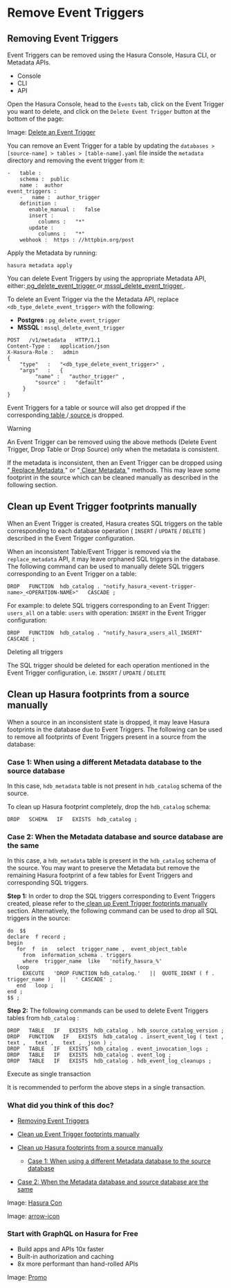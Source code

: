 # Remove Event Triggers

## Removing Event Triggers​

Event Triggers can be removed using the Hasura Console, Hasura CLI, or Metadata APIs.

- Console
- CLI
- API


Open the Hasura Console, head to the `Events` tab, click on the Event Trigger you want to delete, and click on the `Delete Event Trigger` button at the bottom of the page:

Image: [ Delete an Event Trigger ](https://hasura.io/docs/assets/images/event-triggers_delete-event-trigger_2-17-570e605b2f3d5e00294e02a3354aba95.png)

You can remove an Event Trigger for a table by updating the `databases > [source-name] > tables > [table-name].yaml` file
inside the `metadata` directory and removing the event trigger from it:

```
-   table :
    schema :  public
    name :  author
event_triggers :
    -   name :  author_trigger
    definition :
       enable_manual :   false
       insert :
          columns :   "*"
       update :
          columns :   "*"
    webhook :  https : //httpbin.org/post
```

Apply the Metadata by running:

`hasura metadata apply`

You can delete Event Triggers by using the appropriate Metadata API, either:[ pg_delete_event_trigger ](https://hasura.io/docs/latest/api-reference/metadata-api/event-triggers/#metadata-pg-delete-event-trigger)or[ mssql_delete_event_trigger ](https://hasura.io/docs/latest/api-reference/metadata-api/event-triggers/#metadata-mssql-delete-event-trigger).

To delete an Event Trigger via the the Metadata API, replace `<db_type_delete_event_trigger>` with the following:

- **Postgres** : `pg_delete_event_trigger`
- **MSSQL** : `mssql_delete_event_trigger`


```
POST   /v1/metadata   HTTP/1.1
Content-Type :   application/json
X-Hasura-Role :   admin
{
    "type"   :   "<db_type_delete_event_trigger>" ,
    "args"   :   {
         "name" :   "author_trigger" ,
         "source" :   "default"
     }
}
```

Event Triggers for a table or source will also get dropped if the corresponding[ table ](https://hasura.io/docs/latest/api-reference/metadata-api/table-view/#metadata-pg-untrack-table)/[ source ](https://hasura.io/docs/latest/api-reference/metadata-api/source/#metadata-pg-drop-source)is dropped.

Warning

An Event Trigger can be removed using the above methods (Delete Event Trigger, Drop Table or Drop Source) only when the metadata is consistent.

If the metadata is inconsistent, then an Event Trigger can be dropped using "[ Replace Metadata ](https://hasura.io/docs/latest/api-reference/metadata-api/manage-metadata/#metadata-replace-metadata)" or "[ Clear Metadata ](https://hasura.io/docs/latest/api-reference/metadata-api/manage-metadata/#metadata-clear-metadata)"
methods. This may leave some footprint in the source which can be cleaned manually as described in the following
section.

## Clean up Event Trigger footprints manually​

When an Event Trigger is created, Hasura creates SQL triggers on the table corresponding to each database operation
( `INSERT` / `UPDATE` / `DELETE` ) described in the Event Trigger configuration.

When an inconsistent Table/Event Trigger is removed via the `replace_metadata` API, it may leave orphaned SQL triggers
in the database. The following command can be used to manually delete SQL triggers corresponding to an Event Trigger on
a table:

`DROP   FUNCTION  hdb_catalog . "notify_hasura_<event-trigger-name>_<OPERATION-NAME>"   CASCADE ;`

For example: to delete SQL triggers corresponding to an Event Trigger: `users_all` on a table: `users` with operation: `INSERT` in the Event Trigger configuration:

`DROP   FUNCTION  hdb_catalog . "notify_hasura_users_all_INSERT"   CASCADE ;`

Deleting all triggers

The SQL trigger should be deleted for each operation mentioned in the Event Trigger configuration, i.e. `INSERT` / `UPDATE` / `DELETE` 

## Clean up Hasura footprints from a source manually​

When a source in an inconsistent state is dropped, it may leave Hasura footprints in the database due to Event Triggers.
The following can be used to remove all footprints of Event Triggers present in a source from the database:

### Case 1: When using a different Metadata database to the source database​

In this case, `hdb_metadata` table is not present in `hdb_catalog` schema of the source.

To clean up Hasura footprint completely, drop the `hdb_catalog` schema:

`DROP   SCHEMA   IF   EXISTS  hdb_catalog ;`

### Case 2: When the Metadata database and source database are the same​

In this case, a `hdb_metadata` table is present in the `hdb_catalog` schema of the source. You may want to preserve the
Metadata but remove the remaining Hasura footprint of a few tables for Event Triggers and corresponding SQL triggers.

 **Step 1:** In order to drop the SQL triggers corresponding to Event Triggers created, please refer to the[ clean up Event Trigger footprints manually ](https://hasura.io/docs/latest/event-triggers/remove-event-triggers/#clean-up-event-trigger-footprints-manually)section. Alternatively, the following command can be used to drop all SQL triggers in the source:

```
do  $$
declare  f record ;
begin
   for  f  in   select  trigger_name ,  event_object_table
     from  information_schema . triggers
     where  trigger_name  like   'notify_hasura_%'
   loop
     EXECUTE   'DROP FUNCTION hdb_catalog.'   ||  QUOTE_IDENT ( f . trigger_name )   ||   ' CASCADE' ;
   end   loop ;
end ;
$$ ;
```

 **Step 2:** The following commands can be used to delete Event Triggers tables from `hdb_catalog` :

```
DROP   TABLE   IF   EXISTS  hdb_catalog . hdb_source_catalog_version ;
DROP   FUNCTION   IF   EXISTS  hdb_catalog . insert_event_log ( text ,   text ,   text ,   text ,  json ) ;
DROP   TABLE   IF   EXISTS  hdb_catalog . event_invocation_logs ;
DROP   TABLE   IF   EXISTS  hdb_catalog . event_log ;
DROP   TABLE   IF   EXISTS  hdb_catalog . hdb_event_log_cleanups ;
```

Execute as single transaction

It is recommended to perform the above steps in a single transaction.

### What did you think of this doc?

- [ Removing Event Triggers ](https://hasura.io/docs/latest/event-triggers/remove-event-triggers/#clean-up-event-trigger-footprints-manually/#removing-event-triggers)
- [ Clean up Event Trigger footprints manually ](https://hasura.io/docs/latest/event-triggers/remove-event-triggers/#clean-up-event-trigger-footprints-manually/#clean-up-event-trigger-footprints-manually)
- [ Clean up Hasura footprints from a source manually ](https://hasura.io/docs/latest/event-triggers/remove-event-triggers/#clean-up-event-trigger-footprints-manually/#clean-footprints-manually)
    - [ Case 1: When using a different Metadata database to the source database ](https://hasura.io/docs/latest/event-triggers/remove-event-triggers/#clean-up-event-trigger-footprints-manually/#case-1-when-using-a-different-metadata-database-to-the-source-database)

- [ Case 2: When the Metadata database and source database are the same ](https://hasura.io/docs/latest/event-triggers/remove-event-triggers/#clean-up-event-trigger-footprints-manually/#case-2-when-the-metadata-database-and-source-database-are-the-same)


Image: [ Hasura Con ](https://res.cloudinary.com/dh8fp23nd/image/upload/v1686154570/hasura-con-2023/has-con-light-date_r2a2ud.png)

Image: [ arrow-icon ](https://res.cloudinary.com/dh8fp23nd/image/upload/v1683723549/main-web/chevron-right_ldbi7d.png)

### Start with GraphQL on Hasura for Free

- Build apps and APIs 10x faster
- Built-in authorization and caching
- 8x more performant than hand-rolled APIs


Image: [ Promo ](https://hasura.io/docs/assets/images/hasura-free-ff60e409244e0ea12b5a3045d1a9096b.png)